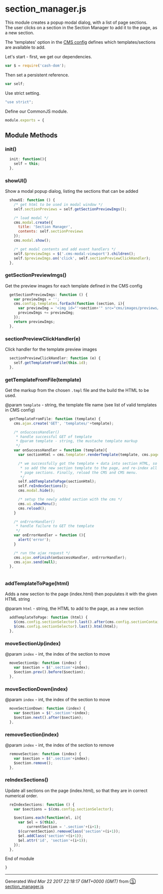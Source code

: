 # section_manager.js
This module creates a popup modal dialog, with a list of page sections.  
The user clicks on a section in the Section Manager to add it to the page, 
as a new section.

The 'templates' option in the [CMS config](https://github.com/sc0ttj/Project/blob/jdi/docs/cms/js/cms.js.md) defines which templates/sections are available to add.


Let's start - first, we get our dependencies.
```js
var $ = require('cash-dom');

```
Then set a persistent reference.
```js
var self;

```
Use strict setting.
```js
"use strict";

```
Define our CommonJS module.
```js
module.exports = {

```
## Module Methods

### init()
```js
  init: function(){
    self = this;
  },

```
### showUI()
Show a modal popup dialog, listing the sections that can be added
```js
  showUI: function () {
    /* get html to be used in modal window */
    self.sectionPreviews = self.getSectionPreviewImgs();

    /* load modal */
    cms.modal.create({
      title: 'Section Manager',
      contents: self.sectionPreviews
    });
    cms.modal.show();

    /* get modal contents and add event handlers */
    self.$previewImgs = $('.cms-modal-viewport').children();
    self.$previewImgs.on('click', self.sectionPreviewClickHandler);
  },

```
### getSectionPreviewImgs()
Get the preview images for each template defined in the CMS config
```js
  getSectionPreviewImgs: function () {
    var previewImgs = '';
    cms.config.templates.forEach(function (section, i){
      var previewImg = '<img id="'+section+'" src="cms/images/previews/'+section+'.png" alt="'+section+'" />';
      previewImgs += previewImg;
    });
    return previewImgs;
  },

```
### sectionPreviewClickHandler(e)
Click handler for the template preview images
```js
  sectionPreviewClickHandler: function (e) {
    self.getTemplateFromFile(this.id);
  },

```
### getTemplateFromFile(template)
Get the markup from the chosen `.tmpl` file and the build the HTML 
to be used. 

@param `template` - string, the template file name (see list of valid templates in CMS config)
```js
  getTemplateFromFile: function (template) {
    cms.ajax.create('GET', 'templates/'+template);

    /* onSuccessHandler()
     * handle successful GET of template 
     * @param template - string, the mustache template markup
     */
    var onSuccessHandler = function (template){
      var sectionHtml = cms.templater.renderTemplate(template, cms.pageConfig);

      /* we successfully got the template + data into section HTML, so let's 
       * so add the new section template to the page, and re-index all the 
       * page sections. Finally, reload the CMS and CMS menu.
       */
      self.addTemplateToPage(sectionHtml);
      self.reIndexSections();
      cms.modal.hide();

      /* setup the newly added section with the cms */
      cms.ui.showMenu();
      cms.reload();
    }

    /* onErrorHandler()
     * handle failure to GET the template
     */
    var onErrorHandler = function (){
      alert('error');
    }

    /* run the ajax request */
    cms.ajax.onFinish(onSuccessHandler, onErrorHandler);
    cms.ajax.send(null);
  },
  
```
### addTemplateToPage(html)
Adds a new section to the page (index.html) then populates it with the 
given HTML string

@param `html` - string, the HTML to add to the page, as a new section
```js
  addTemplateToPage: function (html) {
    $(cms.config.sectionSelector).last().after(cms.config.sectionContainer);
    $(cms.config.sectionSelector).last().html(html);
  },

```
### moveSectionUp(index)

@param `index` - int, the index of the section to move
```js
  moveSectionUp: function (index) {
    var $section = $('.section'+index);
    $section.prev().before($section);
  },

```
### moveSectionDown(index)

@param `index` - int, the index of the section to move
```js
  moveSectionDown: function (index) {
    var $section = $('.section'+index);
    $section.next().after($section);
  },

```
### removeSection(index)

@param `index` - int, the index of the section to remove
```js
  removeSection: function (index) {
    var $section = $('.section'+index);
    $section.remove();
  },

```
### reIndexSections()
Update all sections on the page (index.html), so that they are in correct 
numerical order.
```js
  reIndexSections: function () {
    var $sections = $(cms.config.sectionSelector);

    $sections.each(function(el, i){
      var $el = $(this),
          currentSection = '.section'+(i+1);
      $(currentSection).removeClass('section'+(i+1));
      $el.addClass('section'+(i+1));
      $el.attr('id', 'section'+(i+1));
    });
  },

```

End of module
```js
}
```
------------------------
Generated _Wed Mar 22 2017 22:18:17 GMT+0000 (GMT)_ from [&#x24C8; section_manager.js](section_manager.js "View in source")

